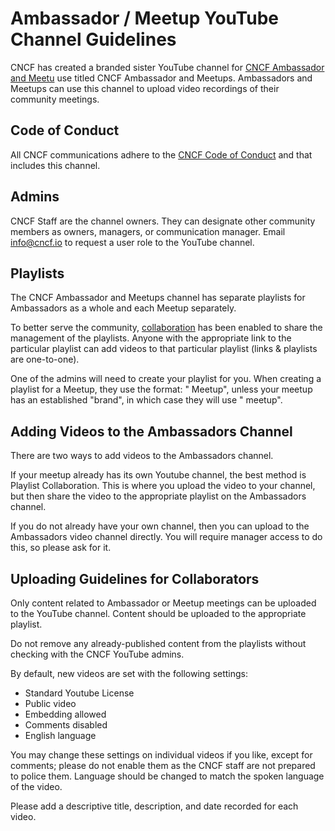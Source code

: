 # Ambassador / Meetup YouTube Channel Guidelines #

CNCF has created a branded sister YouTube channel for [CNCF Ambassador and Meetu](https://www.youtube.com/channel/UCsCuH5QK0y4FT-DNayK1rIQ) use titled CNCF Ambassador and Meetups. Ambassadors and Meetups can use this channel to upload video recordings of their community meetings.

## Code of Conduct ##

All CNCF communications adhere to the [CNCF Code of Conduct](https://github.com/cncf/foundation/blob/master/code-of-conduct.md) and that includes this channel.

## Admins ##

CNCF Staff are the channel owners. They can designate other community members as owners, managers, or communication manager. Email info@cncf.io to request a user role to the YouTube channel.

## Playlists ##
The CNCF Ambassador and Meetups channel has separate playlists for Ambassadors as a whole and each Meetup separately.

To better serve the community, [collaboration](https://support.google.com/youtube/answer/6109639) has been enabled to share the management of the playlists. Anyone with the appropriate link to the particular playlist can add videos to that particular playlist (links & playlists are one-to-one).

One of the admins will need to create your playlist for you.  When creating a playlist for a Meetup, they use the format: "<location> Meetup", unless your meetup has an established "brand", in which case they will use "<name> meetup".

## Adding Videos to the Ambassadors Channel ##

There are two ways to add videos to the Ambassadors channel.  

If your meetup already has its own Youtube channel, the best method is Playlist Collaboration.  This is where you upload the video to your channel, but then share the video to the appropriate playlist on the Ambassadors channel.

If you do not already have your own channel, then you can upload to the Ambassadors video channel directly.  You will require manager access to do this, so please ask for it.

## Uploading Guidelines for Collaborators ##

Only content related to Ambassador or Meetup meetings can be uploaded to the YouTube channel. Content should be uploaded to the appropriate playlist.

Do not remove any already-published content from the playlists without checking with the CNCF YouTube admins.

By default, new videos are set with the following settings:
* Standard Youtube License
* Public video
* Embedding allowed
* Comments disabled
* English language

You may change these settings on individual videos if you like, except for comments; please do not enable them as the CNCF staff are not prepared to police them.  Language should be changed to match the spoken language of the video. 

Please add a descriptive title, description, and date recorded for each video.

